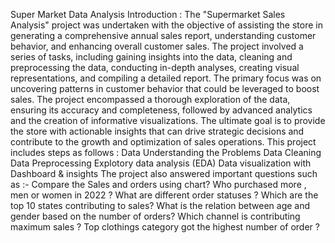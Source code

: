 Super Market Data Analysis
Introduction :
The "Supermarket Sales Analysis" project was undertaken with the objective of assisting the store in generating a comprehensive annual sales report, understanding customer behavior, and enhancing overall customer sales. The project involved a series of tasks, including gaining insights into the data, cleaning and preprocessing the data, conducting in-depth analyses, creating visual representations, and compiling a detailed report. The primary focus was on uncovering patterns in customer behavior that could be leveraged to boost sales. The project encompassed a thorough exploration of the data, ensuring its accuracy and completeness, followed by advanced analytics and the creation of informative visualizations. The ultimate goal is to provide the store with actionable insights that can drive strategic decisions and contribute to the growth and optimization of sales operations.
This project includes steps as follows :
Data Understanding the Problems
Data Cleaning
Data Preprocessing
Explotory data analysis (EDA)
Data visualization with Dashboard & insights
The project also answered important questions such as :-
Compare the Sales and orders using chart?
Who purchased more , men or women in 2022 ?
What are different order statuses ?
Which are the top 10 states contributing to sales?
What is the relation between age and gender based on the number of orders?
Which channel is contributing maximum sales ?
Top clothings category got the highest number of order ?
